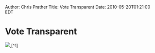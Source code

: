 Author: Chris Prather
Title: Vote Transparent
Date: 2010-05-20T01:21:00 EDT

# Vote Transparent #

<a href="http://shadowcat.co.uk/blog/matt-s-trout/iron-man-lost?colour=transparent"> 
 <img src="http://img.skitch.com/20100519-jy3h8chcxmpcei36bnfkdcp6fm.jpg" /> 
</a>[^1]

[^1]: Mostly because I don't think he'll actually *do* it.
